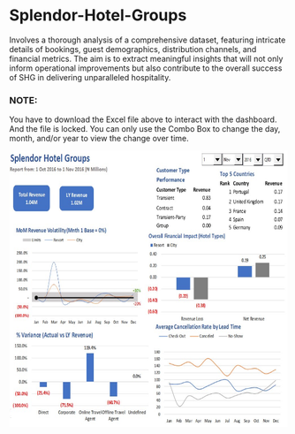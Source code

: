 # Splendor-Hotel-Groups
Involves a thorough analysis of a comprehensive dataset, featuring intricate details of bookings, guest demographics, distribution channels, and financial metrics. The aim is to extract meaningful insights that will not only inform operational improvements but also contribute to the overall success of SHG in delivering unparalleled hospitality.


### NOTE: 
You have to download the Excel file above to interact with the dashboard. And the file is locked. You can only use the Combo Box to change the day, month, and/or year to view the change over time.

<img src="https://github.com/HabibatTheAnalyst/Splendor-Hotel-Groups/blob/main/SHG%20Dashboard.jpg" width="700" height="500">

